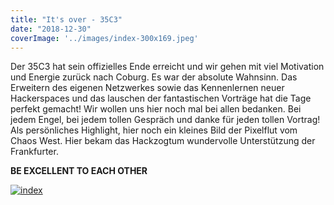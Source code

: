 ```yaml
---
title: "It's over - 35C3"
date: "2018-12-30"
coverImage: '../images/index-300x169.jpeg'
---
```


Der 35C3 hat sein offizielles Ende erreicht und wir gehen mit viel Motivation und Energie zurück nach Coburg. Es war der absolute Wahnsinn. Das Erweitern des eigenen Netzwerkes sowie das Kennenlernen neuer Hackerspaces und das lauschen der fantastischen Vorträge hat die Tage perfekt gemacht! Wir wollen uns hier noch mal bei allen bedanken. Bei jedem Engel, bei jedem tollen Gespräch und danke für jeden tollen Vortrag! Als persönliches Highlight, hier noch ein kleines Bild der Pixelflut vom Chaos West. Hier bekam das Hackzogtum wundervolle Unterstützung der Frankfurter.

**BE EXCELLENT TO EACH OTHER**

[![index](../images/index-300x169.jpeg)](https://hackzogtum-coburg.de/wp-content/uploads/2018/12/index.jpeg)
